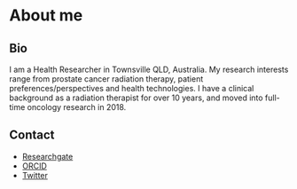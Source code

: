 # About me

## Bio

I am a Health Researcher in Townsville QLD, Australia. My research interests range from prostate cancer radiation therapy, patient preferences/perspectives and health technologies. I have a clinical background as a radiation therapist for over 10 years, and moved into full-time oncology research in 2018. 

## Contact

- [Researchgate](https://www.researchgate.net/profile/Amy_Brown6)
- [ORCID](https://orcid.org/0000-0003-4520-2485)
- [Twitter](https://twitter.com/AmyBrownRT)

